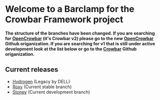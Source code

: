 # Welcome to a Barclamp for the Crowbar Framework project

**The structure of the branches have been changed. If you are searching for
[OpenCrowbar](https://github.com/OpenCrowbar) (it's Crowbar v2) please go to
the new [OpenCrowbar](https://github.com/OpenCrowbar) Github origanization.
If you are searching for v1 that is still under active development look at
the list below or go to the [Crowbar](https://github.com/Crowbar) Github
origanization.**


## Current releases

* [Hydrogen](https://github.com/crowbar/barclamp-sqoop/tree/release/hydrogen/master) (Legacy by DELL)
* [Roxy](https://github.com/crowbar/barclamp-sqoop/tree/release/roxy/master) (Current stable branch)
* [Stoney](https://github.com/crowbar/barclamp-sqoop/tree/release/stoney/master) (Current development branch)
